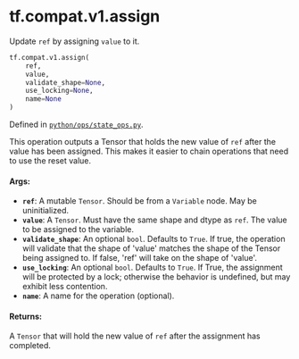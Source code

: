 <div itemscope itemtype="http://developers.google.com/ReferenceObject">
<meta itemprop="name" content="tf.compat.v1.assign" />
<meta itemprop="path" content="Stable" />
</div>

# tf.compat.v1.assign

Update `ref` by assigning `value` to it.

``` python
tf.compat.v1.assign(
    ref,
    value,
    validate_shape=None,
    use_locking=None,
    name=None
)
```



Defined in [`python/ops/state_ops.py`](/code/stable/tensorflow/python/ops/state_ops.py).

<!-- Placeholder for "Used in" -->

This operation outputs a Tensor that holds the new value of `ref` after
the value has been assigned. This makes it easier to chain operations that
need to use the reset value.

#### Args:


* <b>`ref`</b>: A mutable `Tensor`. Should be from a `Variable` node. May be
  uninitialized.
* <b>`value`</b>: A `Tensor`. Must have the same shape and dtype as `ref`. The value to
  be assigned to the variable.
* <b>`validate_shape`</b>: An optional `bool`. Defaults to `True`. If true, the
  operation will validate that the shape of 'value' matches the shape of the
  Tensor being assigned to.  If false, 'ref' will take on the shape of
  'value'.
* <b>`use_locking`</b>: An optional `bool`. Defaults to `True`. If True, the assignment
  will be protected by a lock; otherwise the behavior is undefined, but may
  exhibit less contention.
* <b>`name`</b>: A name for the operation (optional).


#### Returns:

A `Tensor` that will hold the new value of `ref` after
  the assignment has completed.
